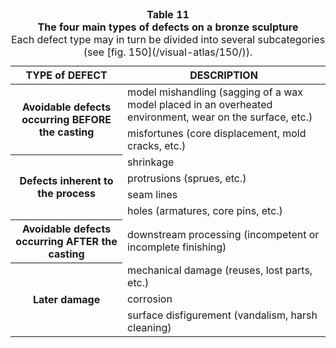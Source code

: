 <table id="table-11">
  <caption><strong>Table 11</strong><br />
  <strong>The four main types of defects on a bronze sculpture</strong><br />
  <span class="details">Each defect type may in turn be divided into several subcategories (see [fig. 150](/visual-atlas/150/)).</span>
  </caption>
<thead>
 <tr>
  <th>TYPE of
  DEFECT</th>
  <th>DESCRIPTION</th>
 </tr>
</thead>
<tbody>
 <tr>
  <th rowspan=2 >Avoidable defects occurring BEFORE the casting</th>
  <td>model
  mishandling (sagging of a wax model placed in an overheated environment, wear
  on the surface, etc.)</td>
 </tr>
 <tr>
  <td>misfortunes (core displacement, mold cracks,
  etc.)</td>
 </tr>
 <tr>
  <th rowspan=4 >Defects inherent to the process</th>
  <td>shrinkage</td>
 </tr>
 <tr>
  <td>protrusions (sprues, etc.)</td>
 </tr>
 <tr>
  <td>seam lines</td>
 </tr>
 <tr>
  <td>holes (armatures, core pins, etc.)</td>
 </tr>
 <tr>
  <th>Avoidable defects occurring AFTER the casting</th>
  <td>downstream
  processing (incompetent or incomplete finishing)</td>
 </tr>
 <tr>
  <th rowspan=3 >Later damage</th>
  <td>mechanical
  damage (reuses, lost parts, etc.)</td>
 </tr>
 <tr>
  <td>corrosion</td>
 </tr>
 <tr>
  <td>surface disfigurement (vandalism, harsh
  cleaning)</td>
 </tr>
</tbody>
</table>
